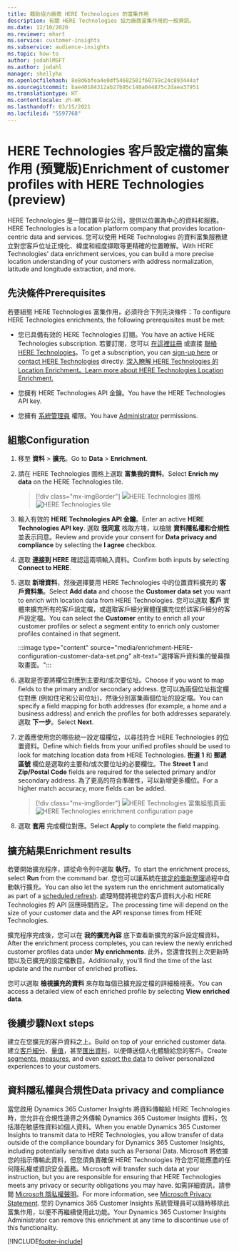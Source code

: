 ```yaml
---
title: 藉助協力廠商 HERE Technologies 的富集作用
description: 有關 HERE Technologies 協力廠商富集作用的一般資訊。
ms.date: 12/10/2020
ms.reviewer: mhart
ms.service: customer-insights
ms.subservice: audience-insights
ms.topic: how-to
author: jodahlMSFT
ms.author: jodahl
manager: shellyha
ms.openlocfilehash: 8e8d6bfea4e0df54682501f60759c24c893444af
ms.sourcegitcommit: bae40184312ab27b95c140a044875c2daea37951
ms.translationtype: HT
ms.contentlocale: zh-HK
ms.lasthandoff: 03/15/2021
ms.locfileid: "5597768"
---
```

# <a name="enrichment-of-customer-profiles-with-here-technologies-preview"></a><span data-ttu-id="406e6-103">HERE Technologies 客戶設定檔的富集作用 (預覽版)</span><span class="sxs-lookup"><span data-stu-id="406e6-103">Enrichment of customer profiles with HERE Technologies (preview)</span></span>

<span data-ttu-id="406e6-104">HERE Technologies 是一間位置平台公司，提供以位置為中心的資料和服務。</span><span class="sxs-lookup"><span data-stu-id="406e6-104">HERE Technologies is a location platform company that provides location-centric data and services.</span></span> <span data-ttu-id="406e6-105">您可以使用 HERE Technologies 的資料富集服務建立對您客戶位址正規化、緯度和經度擷取等更精確的位置瞭解。</span><span class="sxs-lookup"><span data-stu-id="406e6-105">With HERE Technologies' data enrichment services, you can build a more precise location understanding of your customers with address normalization, latitude and longitude extraction, and more.</span></span>

## <a name="prerequisites"></a><span data-ttu-id="406e6-106">先決條件</span><span class="sxs-lookup"><span data-stu-id="406e6-106">Prerequisites</span></span>

<span data-ttu-id="406e6-107">若要組態 HERE Technologies 富集作用，必須符合下列先決條件：</span><span class="sxs-lookup"><span data-stu-id="406e6-107">To configure HERE Technologies enrichments, the following prerequisites must be met:</span></span>

- <span data-ttu-id="406e6-108">您已具備有效的 HERE Technologies 訂閱。</span><span class="sxs-lookup"><span data-stu-id="406e6-108">You have an active HERE Technologies subscription.</span></span> <span data-ttu-id="406e6-109">若要訂閱，您可以 [在這裡註冊](https://developer.here.com/sign-up?utm_medium=referral&utm_source=Microsoft-Dynamics-CI&create=Freemium-Basic) 或直接 [聯絡 HERE Technologies](https://developer.here.com/help?utm_medium=referral&utm_source=Microsoft-Dynamics-CI#how-can-we-help-you)。</span><span class="sxs-lookup"><span data-stu-id="406e6-109">To get a subscription, you can [sign-up here](https://developer.here.com/sign-up?utm_medium=referral&utm_source=Microsoft-Dynamics-CI&create=Freemium-Basic) or [contact HERE Technologies](https://developer.here.com/help?utm_medium=referral&utm_source=Microsoft-Dynamics-CI#how-can-we-help-you) directly.</span></span> [<span data-ttu-id="406e6-110">深入瞭解 HERE Technologies 的 Location Enrichment。</span><span class="sxs-lookup"><span data-stu-id="406e6-110">Learn more about HERE Technologies Location Enrichment.</span></span>](https://developer.here.com/location-enrichment?cid=Dev-MicrosoftDynamics-DB-0-Dev-&utm_source=MicrosoftDynamics&utm_medium=referral&utm_campaign=Online_Dev_ReferralMicrosoft)

- <span data-ttu-id="406e6-111">您擁有 HERE Technologies API 金鑰。</span><span class="sxs-lookup"><span data-stu-id="406e6-111">You have the HERE Technologies API key.</span></span>

- <span data-ttu-id="406e6-112">您擁有 [系統管理員](permissions.md#administrator) 權限。</span><span class="sxs-lookup"><span data-stu-id="406e6-112">You have [Administrator](permissions.md#administrator) permissions.</span></span>

## <a name="configuration"></a><span data-ttu-id="406e6-113">組態</span><span class="sxs-lookup"><span data-stu-id="406e6-113">Configuration</span></span>

1. <span data-ttu-id="406e6-114">移至 **資料** > **擴充**。</span><span class="sxs-lookup"><span data-stu-id="406e6-114">Go to **Data** > **Enrichment**.</span></span>

1. <span data-ttu-id="406e6-115">請在 HERE Technologies 圖格上選取 **富集我的資料**。</span><span class="sxs-lookup"><span data-stu-id="406e6-115">Select **Enrich my data** on the HERE Technologies tile.</span></span>

   > [!div class="mx-imgBorder"]
   > <span data-ttu-id="406e6-116">![HERE Technologies 圖格](media/HERE-tile.png "HERE Technologies 圖格")</span><span class="sxs-lookup"><span data-stu-id="406e6-116">![HERE Technologies tile](media/HERE-tile.png "HERE Technologies tile")</span></span>

1. <span data-ttu-id="406e6-117">輸入有效的 **HERE Technologies API 金鑰**。</span><span class="sxs-lookup"><span data-stu-id="406e6-117">Enter an active **HERE Technologies API key**.</span></span> <span data-ttu-id="406e6-118">選取 **我同意** 核取方塊，以檢閱 **資料隱私權和合規性** 並表示同意。</span><span class="sxs-lookup"><span data-stu-id="406e6-118">Review and provide your consent for **Data privacy and compliance** by selecting the **I agree** checkbox.</span></span> 

1. <span data-ttu-id="406e6-119">選取 **連接到 HERE** 確認這兩項輸入資料。</span><span class="sxs-lookup"><span data-stu-id="406e6-119">Confirm both inputs by selecting **Connect to HERE**.</span></span>

1.  <span data-ttu-id="406e6-120">選取 **新增資料**，然後選擇要用 HERE Technologies 中的位置資料擴充的 **客戶資料集**。</span><span class="sxs-lookup"><span data-stu-id="406e6-120">Select **Add data** and choose the **Customer data set** you want to enrich with location data from HERE Technologies.</span></span> <span data-ttu-id="406e6-121">您可以選取 **客戶** 實體來擴充所有的客戶設定檔，或選取客戶細分實體僅擴充位於該客戶細分的客戶設定檔。</span><span class="sxs-lookup"><span data-stu-id="406e6-121">You can select the **Customer** entity to enrich all your customer profiles or select a segment entity to enrich only customer profiles contained in that segment.</span></span>

    :::image type="content" source="media/enrichment-HERE-configuration-customer-data-set.png" alt-text="選擇客戶資料集的螢幕擷取畫面。":::

1. <span data-ttu-id="406e6-123">選取是否要將欄位對應到主要和/或次要位址。</span><span class="sxs-lookup"><span data-stu-id="406e6-123">Choose if you want to map fields to the primary and/or secondary address.</span></span> <span data-ttu-id="406e6-124">您可以為兩個位址指定欄位對應 (例如住宅和公司位址)，然後分別富集兩個位址的設定檔。</span><span class="sxs-lookup"><span data-stu-id="406e6-124">You can specify a field mapping for both addresses (for example, a home and a business address) and enrich the profiles for both addresses separately.</span></span> <span data-ttu-id="406e6-125">選取 **下一步**。</span><span class="sxs-lookup"><span data-stu-id="406e6-125">Select **Next**.</span></span>

1. <span data-ttu-id="406e6-126">定義應使用您的哪些統一設定檔欄位，以尋找符合 HERE Technologies 的位置資料。</span><span class="sxs-lookup"><span data-stu-id="406e6-126">Define which fields from your unified profiles should be used to look for matching location data from HERE Technologies.</span></span> <span data-ttu-id="406e6-127">**街道 1** 和 **郵遞區號** 欄位是選取的主要和/或次要位址的必要欄位。</span><span class="sxs-lookup"><span data-stu-id="406e6-127">The **Street 1** and **Zip/Postal Code** fields are required for the selected primary and/or secondary address.</span></span> <span data-ttu-id="406e6-128">為了更高的符合準確性，可以新增更多欄位。</span><span class="sxs-lookup"><span data-stu-id="406e6-128">For a higher match accuracy, more fields can be added.</span></span>

   > [!div class="mx-imgBorder"]
   > <span data-ttu-id="406e6-129">![HERE Technologies 富集組態頁面](media/enrichment-HERE-configuration.png "HERE Technologies 富集組態頁面")</span><span class="sxs-lookup"><span data-stu-id="406e6-129">![HERE Technologies enrichment configuration page](media/enrichment-HERE-configuration.png "HERE Technologies enrichment configuration page")</span></span>

1. <span data-ttu-id="406e6-130">選取 **套用** 完成欄位對應。</span><span class="sxs-lookup"><span data-stu-id="406e6-130">Select **Apply** to complete the field mapping.</span></span>

## <a name="enrichment-results"></a><span data-ttu-id="406e6-131">擴充結果</span><span class="sxs-lookup"><span data-stu-id="406e6-131">Enrichment results</span></span>

<span data-ttu-id="406e6-132">若要開始擴充程序，請從命令列中選取 **執行**。</span><span class="sxs-lookup"><span data-stu-id="406e6-132">To start the enrichment process, select **Run** from the command bar.</span></span> <span data-ttu-id="406e6-133">您也可以讓系統在[排定的重新整理](system.md#schedule-tab)過程中自動執行擴充。</span><span class="sxs-lookup"><span data-stu-id="406e6-133">You can also let the system run the enrichment automatically as part of a [scheduled refresh](system.md#schedule-tab).</span></span> <span data-ttu-id="406e6-134">處理時間將視您的客戶資料大小和 HERE Technologies 的 API 回應時間而定。</span><span class="sxs-lookup"><span data-stu-id="406e6-134">The processing time will depend on the size of your customer data and the API response times from HERE Technologies.</span></span>

<span data-ttu-id="406e6-135">擴充程序完成後，您可以在 **我的擴充內容** 底下查看新擴充的客戶設定檔資料。</span><span class="sxs-lookup"><span data-stu-id="406e6-135">After the enrichment process completes, you can review the newly enriched customer profiles data under **My enrichments**.</span></span> <span data-ttu-id="406e6-136">此外，您還會找到上次更新時間以及已擴充的設定檔數目。</span><span class="sxs-lookup"><span data-stu-id="406e6-136">Additionally, you'll find the time of the last update and the number of enriched profiles.</span></span>

<span data-ttu-id="406e6-137">您可以選取 **檢視擴充的資料** 來存取每個已擴充設定檔的詳細檢視表。</span><span class="sxs-lookup"><span data-stu-id="406e6-137">You can access a detailed view of each enriched profile by selecting **View enriched data**.</span></span>

## <a name="next-steps"></a><span data-ttu-id="406e6-138">後續步驟</span><span class="sxs-lookup"><span data-stu-id="406e6-138">Next steps</span></span>

<span data-ttu-id="406e6-139">建立在您擴充的客戶資料之上。</span><span class="sxs-lookup"><span data-stu-id="406e6-139">Build on top of your enriched customer data.</span></span> <span data-ttu-id="406e6-140">建立[客戶細分](segments.md)、[量值](measures.md)，甚至[匯出資料](export-destinations.md)，以便傳送個人化體驗給您的客戶。</span><span class="sxs-lookup"><span data-stu-id="406e6-140">Create [segments](segments.md), [measures](measures.md), and even [export the data](export-destinations.md) to deliver personalized experiences to your customers.</span></span>

## <a name="data-privacy-and-compliance"></a><span data-ttu-id="406e6-141">資料隱私權與合規性</span><span class="sxs-lookup"><span data-stu-id="406e6-141">Data privacy and compliance</span></span>

<span data-ttu-id="406e6-142">當您啟用 Dynamics 365 Customer Insights 將資料傳輸給 HERE Technologies 時，您允許在合規性邊界之外傳輸 Dynamics 365 Customer Insights 資料，包括潛在敏感性資料如個人資料。</span><span class="sxs-lookup"><span data-stu-id="406e6-142">When you enable Dynamics 365 Customer Insights to transmit data to HERE Technologies, you allow transfer of data outside of the compliance boundary for Dynamics 365 Customer Insights, including potentially sensitive data such as Personal Data.</span></span> <span data-ttu-id="406e6-143">Microsoft 將依據您的指示傳輸此資料，但您須負責確保 HERE Technologies 符合您可能應盡的任何隱私權或資訊安全義務。</span><span class="sxs-lookup"><span data-stu-id="406e6-143">Microsoft will transfer such data at your instruction, but you are responsible for ensuring that HERE Technologies meets any privacy or security obligations you may have.</span></span> <span data-ttu-id="406e6-144">如需詳細資訊，請參閱 [Microsoft 隱私權聲明](https://go.microsoft.com/fwlink/?linkid=396732)。</span><span class="sxs-lookup"><span data-stu-id="406e6-144">For more information, see [Microsoft Privacy Statement](https://go.microsoft.com/fwlink/?linkid=396732).</span></span>
<span data-ttu-id="406e6-145">您的 Dynamics 365 Customer Insights 系統管理員可以隨時移除此富集作用，以便不再繼續使用此功能。</span><span class="sxs-lookup"><span data-stu-id="406e6-145">Your Dynamics 365 Customer Insights Administrator can remove this enrichment at any time to discontinue use of this functionality.</span></span>


[!INCLUDE[footer-include](../includes/footer-banner.md)]